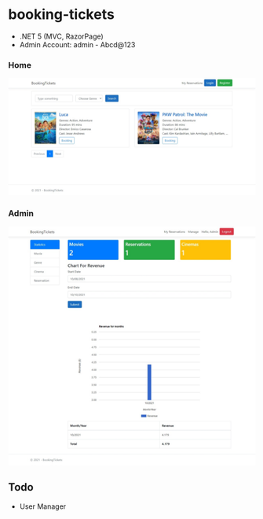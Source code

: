 # booking-tickets
* .NET 5 (MVC, RazorPage)
* Admin Account: admin - Abcd@123
### Home
![OV](https://github.com/nguyentu43/booking-tickets/raw/master/home.jpeg)
### Admin
![OV](https://github.com/nguyentu43/booking-tickets/raw/master/admin.jpeg)

## Todo
* User Manager
